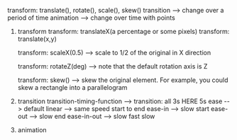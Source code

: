 transform: translate(), rotate(), scale(), skew()
transition --> change over a period of time
animation --> change over time with points

1. transform
   transform: translateX(a percentage or some pixels)
   transform: translate(x,y)

   transform: scaleX(0.5) --> scale to 1/2 of the original in X direction

   transform: rotateZ(deg) --> note that the default rotation axis is Z

   transform: skew() --> skew the original element. For example, you could skew a rectangle into a parallelogram

2. transition
   transition-timing-function --> transition: all 3s HERE 5s
   ease --> default
   linear --> same speed start to end
   ease-in --> slow start
   ease-out --> slow end
   ease-in-out --> slow fast slow

3. animation
